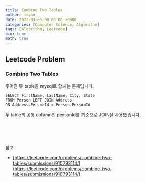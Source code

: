 ```yaml
---
title: Combine Two Tables
author: icyou
date: 2023-03-05 00:00:00 +0900
categories: [Computer Science, Algorithm]
tags: [Algorithm, Leetcode]
pin: true
math: true
---
```


## Leetcode Problem

### Combine Two Tables
주어진 두 table을 mysql로 합치는 문제입니다.

```
SELECT FirstName, LastName, City, State
FROM Person LEFT JOIN Address 
ON Address.PersonId = Person.PersonId
```
두 table의 공통 column인 personId를 기준으로 JOIN을 사용했습니다.

<br/><br/><br/><br/>
참고 
- [https://leetcode.com/problems/combine-two-tables/submissions/910793114/](https://leetcode.com/problems/combine-two-tables/submissions/910793114/)